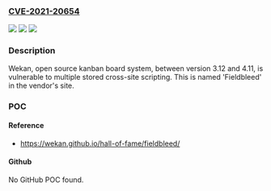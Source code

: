 ### [CVE-2021-20654](https://cve.mitre.org/cgi-bin/cvename.cgi?name=CVE-2021-20654)
![](https://img.shields.io/static/v1?label=Product&message=Wekan&color=blue)
![](https://img.shields.io/static/v1?label=Version&message=n%2Fa&color=blue)
![](https://img.shields.io/static/v1?label=Vulnerability&message=CWE-79%3A%20Cross-Site%20Scripting&color=brighgreen)

### Description

Wekan, open source kanban board system, between version 3.12 and 4.11, is vulnerable to multiple stored cross-site scripting. This is named 'Fieldbleed' in the vendor's site.

### POC

#### Reference
- https://wekan.github.io/hall-of-fame/fieldbleed/

#### Github
No GitHub POC found.

